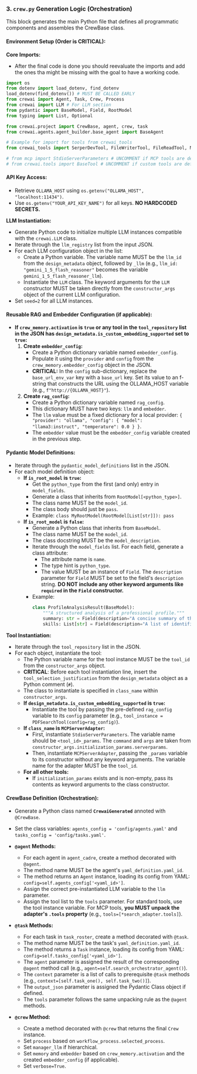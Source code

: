 ### 3. `crew.py` Generation Logic (Orchestration)

This block generates the main Python file that defines all programmatic components and assembles the CrewBase class.

#### **Environment Setup (Order is CRITICAL):**

**Core Imports:**

  * After the final code is done you should reevaluate the imports and add the ones tha might be missing with the goal to have a working code.


```python
import os
from dotenv import load_dotenv, find_dotenv
load_dotenv(find_dotenv()) # MUST BE CALLED EARLY
from crewai import Agent, Task, Crew, Process
from crewai import LLM # For LLM section
from pydantic import BaseModel, Field, RootModel
from typing import List, Optional

from crewai.project import CrewBase, agent, crew, task
from crewai.agents.agent_builder.base_agent import BaseAgent

# Example for import for tools from crewai_tools
from crewai_tools import SerperDevTool, FileWriterTool, FileReadTool, MCPServerAdapter

# from mcp import StdioServerParameters # UNCOMMENT if MCP tools are defined
# from crewai.tools import BaseTool # UNCOMMENT if custom tools are defined
```

#### **API Key Access:**

  * Retrieve `OLLAMA_HOST` using `os.getenv("OLLAMA_HOST", "localhost:11434")`.
  * Use `os.getenv("YOUR_API_KEY_NAME")` for all keys. **NO HARDCODED SECRETS.**

**LLM Instantiation:**

  * Generate Python code to initialize multiple LLM instances compatible with the `crewai.LLM` class.
  * Iterate through the `llm_registry` list from the input JSON.
  * For each LLM configuration object in the list:
      * Create a Python variable. The variable name MUST be the `llm_id` from the `design_metadata` object, followed by `_llm` (e.g., `llm_id: "gemini_1_5_flash_reasoner"` becomes the variable `gemini_1_5_flash_reasoner_llm`).
      * Instantiate the `LLM` class. The keyword arguments for the `LLM` constructor MUST be taken directly from the `constructor_args` object of the current LLM configuration.
  * Set `seed=2` for all LLM instances.

#### **Reusable RAG and Embedder Configuration (if applicable):**


  * **If `crew_memory.activation` is `true` or any tool in the `tool_repository` list in the JSON has `design_metadata.is_custom_embedding_supported` set to `true`:**
    1.  **Create `embedder_config`:**
          * Create a Python dictionary variable named `embedder_config`.
          * Populate it using the `provider` and `config` from the `crew_memory.embedder_config` object in the JSON.
          * **CRITICAL:** In the `config` sub-dictionary, replace the `base_url_env_var` key with a `base_url` key. Set its value to an f-string that constructs the URL using the OLLAMA\_HOST variable (e.g., `f"http://{OLLAMA_HOST}"`).
    2.  **Create `rag_config`:**
          * Create a Python dictionary variable named `rag_config`.
          * This dictionary MUST have two keys: `llm` and `embedder`.
          * The `llm` value must be a fixed dictionary for a local provider: `{ "provider": "ollama", "config": { "model": "llama3:instruct", "temperature": 0.0 } }`.
          * The `embedder` value must be the `embedder_config` variable created in the previous step.

#### **Pydantic Model Definitions:**

  * Iterate through the `pydantic_model_definitions` list in the JSON.
  * For each model definition object:
      * **If `is_root_model` is `true`:**
          * Get the `python_type` from the first (and only) entry in `model_fields`.
          * Generate a class that inherits from `RootModel[<python_type>]`.
          * The class name MUST be the `model_id`.
          * The class body should just be `pass`.
          * Example: `class MyRootModel(RootModel[List[str]]): pass`
      * **If `is_root_model` is `false`:**
          * Generate a Python class that inherits from `BaseModel`.
          * The class name MUST be the `model_id`.
          * The class docstring MUST be the `model_description`.
          * Iterate through the `model_fields` list. For each field, generate a class attribute:
              * The attribute name is `name`.
              * The type hint is `python_type`.
              * The value MUST be an instance of `Field`. The `description` parameter for `Field` MUST be set to the field's `description` string. **DO NOT include any other keyword arguments like `required` in the `Field` constructor.**
          * Example:
            ```python
            class ProfileAnalysisResult(BaseModel):
                """A structured analysis of a professional profile."""
                summary: str = Field(description="A concise summary of the profile.")
                skills: List[str] = Field(description="A list of identified technical and soft skills.")
            ```

**Tool Instantiation:**

  * Iterate through the `tool_repository` list in the JSON.
  * For each object, instantiate the tool:
      * The Python variable name for the tool instance MUST be the `tool_id` from the `constructor_args` object.
      * **CRITICAL**: Before each tool instantiation line, insert the `tool_selection_justification` from the `design_metadata` object as a Python comment (`#`).
      * The class to instantiate is specified in `class_name` within `constructor_args`.
      * **If `design_metadata.is_custom_embedding_supported` is `true`:**
          * Instantiate the tool by passing the pre-defined `rag_config` variable to its `config` parameter (e.g., `tool_instance = PDFSearchTool(config=rag_config)`).
      * **If `class_name` is `MCPServerAdapter`:**
          * First, instantiate `StdioServerParameters`. The variable name should be `<tool_id>_params`. The `command` and `args` are taken from `constructor_args.initialization_params.serverparams`.
          * Then, instantiate `MCPServerAdapter`, passing the `_params` variable to its constructor without any keyword arguments. The variable name for the adapter MUST be the `tool_id`.
      * **For all other tools:**
          * If `initialization_params` exists and is non-empty, pass its contents as keyword arguments to the class constructor.

#### **CrewBase Definition (Orchestration):**

  * Generate a Python class named **`CrewaiGenerated`**  annoted with `@CrewBase`.

  * Set the class variables: `agents_config = 'config/agents.yaml'` and `tasks_config = 'config/tasks.yaml'`.

  * **`@agent` Methods:**

      * For each agent in `agent_cadre`, create a method decorated with `@agent`.
      * The method name MUST be the agent's `yaml_definition.yaml_id`.
      * The method returns an `Agent` instance, loading its config from YAML: `config=self.agents_config['<yaml_id>']`.
      * Assign the correct pre-instantiated LLM variable to the `llm` parameter.
      * Assign the tool list to the `tools` parameter. For standard tools, use the tool instance variable. For MCP tools, **you MUST unpack the adapter's `.tools` property** (e.g., `tools=[*search_adapter.tools]`).

  * **`@task` Methods:**

      * For each task in `task_roster`, create a method decorated with `@task`.
      * The method name MUST be the task's `yaml_definition.yaml_id`.
      * The method returns a `Task` instance, loading its config from YAML: `config=self.tasks_config['<yaml_id>']`.
      * The `agent` parameter is assigned the result of the corresponding `@agent` method call (e.g., `agent=self.search_orchestrator_agent()`).
      * The `context` parameter is a list of calls to prerequisite `@task` methods (e.g., `context=[self.task_one(), self.task_two()]`).
      * The `output_json` parameter is assigned the Pydantic Class object if defined.
      * The `tools` parameter follows the same unpacking rule as the `@agent` methods.

  * **`@crew` Method:**

      * Create a method decorated with `@crew` that returns the final `Crew` instance.
      * Set `process` based on `workflow_process.selected_process`.
      * Set `manager_llm` if hierarchical.
      * Set `memory` and `embedder` based on `crew_memory.activation` and the created `embedder_config` (if applicable).
      * Set `verbose=True`.